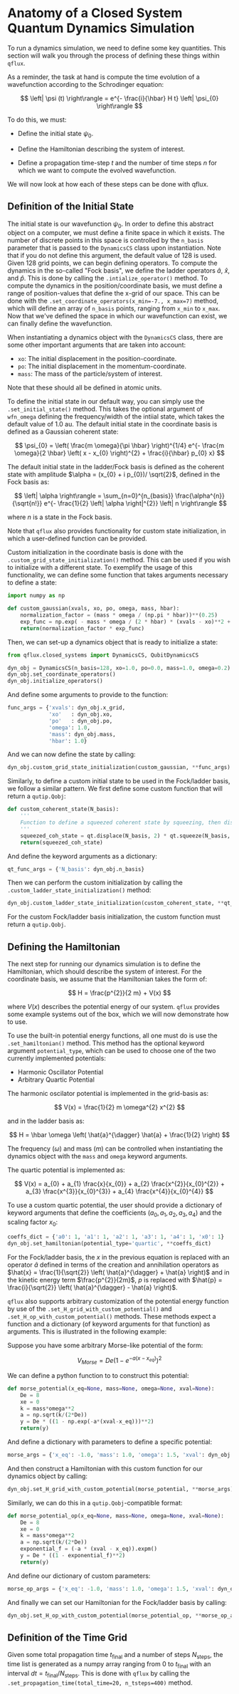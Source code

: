 # Anatomy of a Closed System Quantum Dynamics Simulation

To run a dynamics simulation, we need to define some key quantities. This section will walk you through the process of defining these things within `qflux`.

As a reminder, the task at hand is compute the time evolution of a wavefunction according to the Schrodinger equation: 

$$ \left| \psi (t) \right\rangle = e^{- \frac{i}{\hbar} H t} \left| \psi_{0} \right\rangle $$ 

To do this, we must: 

- Define the initial state $\psi_{0}$. 

- Define the Hamiltonian describing the system of interest.

- Define a propagation time-step $t$ and the number of time steps $n$ for which we want to compute the evolved wavefunction. 

We will now look at how each of these steps can be done with qflux. 

## Definition of the Initial State

The initial state is our wavefunction $\psi_{0}$. In order to define this abstract object on a computer, we must define a finite space in which it exists. The number of discrete points in this space is controlled by the `n_basis` parameter that is passed to the `DynamicsCS` class upon instantiation. Note that if you do not define this argument, the default value of 128 is used. Given 128 grid points, we can begin defining operators. To compute the dynamics in the so-called "Fock basis", we define the ladder operators $\hat{a}$, $\hat{x}$, and $\hat{p}$. This is done by calling the `.intialize_operator()` method. To compute the dynamics in the position/coordinate basis, we must define a range of position-values that define the x-grid of our space. This can be done with the `.set_coordinate_operators(x_min=-7., x_max=7)` method, which will define an array of `n_basis` points, ranging from `x_min` to `x_max`. Now that we've defined the space in which our wavefunction can exist, we can finally define the wavefunction. 

When instantiating a dynamics object with the `DynamicsCS` class, there are some other important arguments that are taken into account: 

- `xo`: The initial displacement in the position-coordinate. 
- `po`: The initial displacement in the momentum-coordinate. 
- `mass`: The mass of the particle/system of interest.

Note that these should all be defined in atomic units. 

To define the initial state in our default way, you can simply use the `.set_initial_state()` method. This takes the optional argument of `wfn_omega` defining the frequency/width of the intiial state, which takes the default value of 1.0 au. The default initial state in the coordinate basis is defined as a Gaussian coherent state: 

$$ \psi_{0} = \left( \frac{m \omega}{\pi \hbar} \right)^{1/4} e^{- \frac{m \omega}{2 \hbar} \left( x - x_{0} \right)^{2} + \frac{i}{\hbar} p_{0} x} $$ 

The default initial state in the ladder/Fock basis is defined as the coherent state with amplitude $\alpha = (x_{0} + i p_{0})/ \sqrt{2}$, defined in the Fock basis as: 

$$ \left| \alpha \right\rangle = \sum_{n=0}^{n_{basis}} \frac{\alpha^{n}}{\sqrt{n!}} e^{- \frac{1}{2} \left| \alpha \right|^{2}} \left| n \right\rangle $$ 

where $n$ is a state in the Fock basis. 

Note that `qflux` also provides functionality for custom state initialization, in which a user-defined function can be provided. 

Custom initialization in the coordinate basis is done with the `.custom_grid_state_initialization()` method. This can be used if you wish to initialize with a different state. To exemplify the usage of this functionality, we can define some function that takes arguments necessary to define a state: 

```python
import numpy as np

def custom_gaussian(xvals, xo, po, omega, mass, hbar):
    normalization_factor = (mass * omega / (np.pi * hbar))**(0.25)
    exp_func = np.exp( - mass * omega / (2 * hbar) * (xvals - xo)**2 + 1j/hbar * po * xvals)
    return(normalization_factor * exp_func)
```

Then, we can set-up a dynamics object that is ready to initialize a state: 

```python 
from qflux.closed_systems import DynamicsCS, QubitDynamicsCS

dyn_obj = DynamicsCS(n_basis=128, xo=1.0, po=0.0, mass=1.0, omega=0.2)
dyn_obj.set_coordinate_operators()
dyn_obj.initialize_operators()
```

And define some arguments to provide to the function: 

```python
func_args = {'xvals': dyn_obj.x_grid,
             'xo'   : dyn_obj.xo,
             'po'   : dyn_obj.po,
             'omega': 1.0,
             'mass': dyn_obj.mass,
             'hbar': 1.0}
```

And we can now define the state by calling: 

```python
dyn_obj.custom_grid_state_initialization(custom_gaussian, **func_args)
```


Similarly, to define a custom initial state to be used in the Fock/ladder basis, we follow a similar pattern. We first define some custom function that will return a `qutip.Qobj`: 

```python
def custom_coherent_state(N_basis):
    '''
    Function to define a squeezed coherent state by squeezing, then displacing the vacuum state.
    '''
    squeezed_coh_state = qt.displace(N_basis, 2) * qt.squeeze(N_basis, 1.0) * qt.basis(N_basis, 0)
    return(squeezed_coh_state)
```

And define the keyword arguments as a dictionary:

```python
qt_func_args = {'N_basis': dyn_obj.n_basis}
```

Then we can perform the custom initialization by calling the `.custom_ladder_state_initialization()` method:

```python
dyn_obj.custom_ladder_state_initialization(custom_coherent_state, **qt_func_args)
```

For the custom Fock/ladder basis initialization, the custom function must return a `qutip.Qobj`. 

## Defining the Hamiltonian

The next step for running our dynamics simulation is to define the Hamiltonian, which should describe the system of interest. For the coordinate basis, we assume that the Hamiltonian takes the form of: 

$$ H = \frac{p^{2}}{2 m} + V(x) $$ 

where $V(x)$ describes the potential energy of our system. `qflux` provides some example systems out of the box, which we will now demonstrate how to use.

To use the built-in potential energy functions, all one must do is use the `.set_hamiltonian()` method. This method has the optional keyword argument `potential_type`, which can be used to choose one of the two currently implemented potentials:
- Harmonic Oscillator Potential
- Arbitrary Quartic Potential


The harmonic oscilator potential is implemented in the grid-basis as: 

$$ V(x) = \frac{1}{2} m \omega^{2} x^{2} $$ 

and in the ladder basis as: 

$$ H = \hbar \omega \left( \hat{a}^{\dagger} \hat{a} + \frac{1}{2} \right) $$ 

The frequency ($\omega$) and mass ($m$) can be controlled when instantiating the dynamics object with the `mass` and `omega` keyword arguments. 


The quartic potential is implemented as: 

$$ V(x) = a_{0} + a_{1} \frac{x}{x_{0}} + a_{2} \frac{x^{2}}{x_{0}^{2}} + a_{3} \frac{x^{3}}{x_{0}^{3}} + a_{4} \frac{x^{4}}{x_{0}^{4}} $$ 

To use a custom quartic potential, the user should provide a dictionary of keyword arguments that define the coefficients ($a_{0}, a_{1}, a_{2}, a_{3}, a_{4}$) and the scaling factor $x_{0}$: 

```python
coeffs_dict = {'a0': 1, 'a1': 1, 'a2': 1, 'a3': 1, 'a4': 1, 'x0': 1}
dyn_obj.set_hamiltonian(potential_type='quartic', **coeffs_dict)
```

For the Fock/ladder basis, the $x$ in the previous equation is replaced with an operator $\hat{a}$ defined in terms of the creation and annihilation operators as $\hat{x} = \frac{1}{\sqrt{2}} \left( \hat{a}^{\dagger} + \hat{a} \right)$ and in the kinetic energy term $\frac{p^{2}}{2m}$, $p$ is replaced with $\hat{p} =  \frac{i}{\sqrt{2}} \left( \hat{a}^{\dagger} - \hat{a} \right)$.

`qflux` also supports arbitrary customization of the potential energy function by use of the `.set_H_grid_with_custom_potential()` and `.set_H_op_with_custom_potential()` methods. These methods expect a function and a dictionary (of keyword arguments for that function) as arguments. This is illustrated in the following example: 

Suppose you have some arbitrary Morse-like potential of the form:

$$ V_{Morse} = De ( 1 - e^{- a (x-x_{eq})})^{2} $$

We can define a python function to to construct this potential:

```python
def morse_potential(x_eq=None, mass=None, omega=None, xval=None):
    De = 8
    xe = 0
    k = mass*omega**2
    a = np.sqrt(k/(2*De))
    y = De * ((1 - np.exp(-a*(xval-x_eq)))**2)
    return(y)
```

And define a dictionary with parameters to define a specific potential:

```python
morse_args = {'x_eq': -1.0, 'mass': 1.0, 'omega': 1.5, 'xval': dyn_obj.x_grid}
```

And then construct a Hamiltonian with this custom function for our dynamics object by calling: 

```python
dyn_obj.set_H_grid_with_custom_potential(morse_potential, **morse_args)
```

Similarly, we can do this in a `qutip.Qobj`-compatible format: 

```python
def morse_potential_op(x_eq=None, mass=None, omega=None, xval=None):
    De = 8
    xe = 0
    k = mass*omega**2
    a = np.sqrt(k/(2*De))
    exponential_f = (-a * (xval - x_eq)).expm()
    y = De * ((1 - exponential_f)**2)
    return(y)
```

And define our dictionary of custom parameters: 

```python
morse_op_args = {'x_eq': -1.0, 'mass': 1.0, 'omega': 1.5, 'xval': dyn_obj.x_op}
```

And finally we can set our Hamiltonian for the Fock/ladder basis by calling: 

```python
dyn_obj.set_H_op_with_custom_potential(morse_potential_op, **morse_op_args)
```

## Definition of the Time Grid

Given some total propagation time $t_{\text{final}}$ and a number of steps $N_{\text{steps}}$, the time list is generated as a numpy array ranging from $0$ to $t_{\text{final}}$ with an interval $dt = t_{\textrm{final}} / N_{\text{steps}}$. This is done with `qflux` by calling the `.set_propagation_time(total_time=20, n_tsteps=400)` method. 

